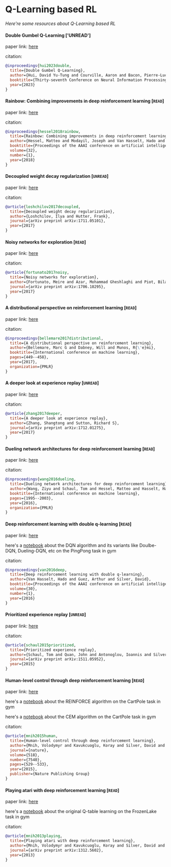 # Q-Learning based RL
*Here're some resources about Q-Learning based RL*


#### Double Gumbel Q-Learning ['UNREAD']

paper link: [here](https://openreview.net/pdf?id=UdaTyy0BNB)

citation: 
```bibtex
@inproceedings{hui2023double,
  title={Double Gumbel Q-Learning},
  author={Hui, David Yu-Tung and Courville, Aaron and Bacon, Pierre-Luc},
  booktitle={Thirty-seventh Conference on Neural Information Processing Systems},
  year={2023}
}
```



#### Rainbow: Combining improvements in deep reinforcement learning [`READ`]

paper link: [here](https://ojs.aaai.org/index.php/AAAI/article/download/11796/11655)

citation: 
```bibtex
@inproceedings{hessel2018rainbow,
  title={Rainbow: Combining improvements in deep reinforcement learning},
  author={Hessel, Matteo and Modayil, Joseph and Van Hasselt, Hado and Schaul, Tom and Ostrovski, Georg and Dabney, Will and Horgan, Dan and Piot, Bilal and Azar, Mohammad and Silver, David},
  booktitle={Proceedings of the AAAI conference on artificial intelligence},
  volume={32},
  number={1},
  year={2018}
}
```



#### Decoupled weight decay regularization [`UNREAD`]

paper link: [here](https://arxiv.org/pdf/1711.05101.pdf])

citation: 
```bibtex
@article{loshchilov2017decoupled,
  title={Decoupled weight decay regularization},
  author={Loshchilov, Ilya and Hutter, Frank},
  journal={arXiv preprint arXiv:1711.05101},
  year={2017}
}
```
    


#### Noisy networks for exploration [`READ`]

paper link: [here](https://arxiv.org/pdf/1706.10295.pdf)

citation: 
```bibtex
@article{fortunato2017noisy,
  title={Noisy networks for exploration},
  author={Fortunato, Meire and Azar, Mohammad Gheshlaghi and Piot, Bilal and Menick, Jacob and Osband, Ian and Graves, Alex and Mnih, Vlad and Munos, Remi and Hassabis, Demis and Pietquin, Olivier and others},
  journal={arXiv preprint arXiv:1706.10295},
  year={2017}
}
```
    


#### A distributional perspective on reinforcement learning [`READ`]

paper link: [here](http://proceedings.mlr.press/v70/bellemare17a/bellemare17a.pdf)

citation: 
```bibtex
@inproceedings{bellemare2017distributional,
  title={A distributional perspective on reinforcement learning},
  author={Bellemare, Marc G and Dabney, Will and Munos, R{\'e}mi},
  booktitle={International conference on machine learning},
  pages={449--458},
  year={2017},
  organization={PMLR}
}
```


 #### A deeper look at experience replay [`UNREAD`]

paper link: [here](https://arxiv.org/pdf/1712.01275)

citation: 
```bibtex
@article{zhang2017deeper,
  title={A deeper look at experience replay},
  author={Zhang, Shangtong and Sutton, Richard S},
  journal={arXiv preprint arXiv:1712.01275},
  year={2017}
}
```
       


#### Dueling network architectures for deep reinforcement learning [`READ`]

paper link: [here](http://proceedings.mlr.press/v48/wangf16.pdf)

citation: 
```bibtex
@inproceedings{wang2016dueling,
  title={Dueling network architectures for deep reinforcement learning},
  author={Wang, Ziyu and Schaul, Tom and Hessel, Matteo and Hasselt, Hado and Lanctot, Marc and Freitas, Nando},
  booktitle={International conference on machine learning},
  pages={1995--2003},
  year={2016},
  organization={PMLR}
}
```
    


#### Deep reinforcement learning with double q-learning [`READ`]

paper link: [here](https://ojs.aaai.org/index.php/AAAI/article/download/10295/10154)


here's a [notebook](./notebooks/DQN_Pong.ipynb) about the DQN algorithm and its variants like Doulbe-DQN, Dueling-DQN, etc on the PingPong task in gym

citation: 
```bibtex
@inproceedings{van2016deep,
  title={Deep reinforcement learning with double q-learning},
  author={Van Hasselt, Hado and Guez, Arthur and Silver, David},
  booktitle={Proceedings of the AAAI conference on artificial intelligence},
  volume={30},
  number={1},
  year={2016}
}
```

#### Prioritized experience replay [`UNREAD`]

paper link: [here](https://arxiv.org/pdf/1511.05952.pdf)

citation: 
```bibtex
@article{schaul2015prioritized,
  title={Prioritized experience replay},
  author={Schaul, Tom and Quan, John and Antonoglou, Ioannis and Silver, David},
  journal={arXiv preprint arXiv:1511.05952},
  year={2015}
}
```


#### Human-level control through deep reinforcement learning [`READ`]

paper link: [here](https://training.incf.org/sites/default/files/2023-05/Human-level%20control%20through%20deep%20reinforcement%20learning.pdf)


here's a [notebook](./notebooks/REINFORCE_CartPole.ipynb) about the REINFORCE algorithm on the CartPole task in gym

here's a [notebook](./notebooks/CEM_CartPole.ipynb) about the CEM algorithm on the CartPole task in gym

citation: 
```bibtex
@article{mnih2015human,
  title={Human-level control through deep reinforcement learning},
  author={Mnih, Volodymyr and Kavukcuoglu, Koray and Silver, David and Rusu, Andrei A and Veness, Joel and Bellemare, Marc G and Graves, Alex and Riedmiller, Martin and Fidjeland, Andreas K and Ostrovski, Georg and others},
  journal={nature},
  volume={518},
  number={7540},
  pages={529--533},
  year={2015},
  publisher={Nature Publishing Group}
}
```


#### Playing atari with deep reinforcement learning [`READ`]

paper link: [here](https://arxiv.org/pdf/1312.5602.pdf)

here's a [notebook](./notebooks/TabQL_FrozenLake.ipynb) about the original Q-table learning on the FrozenLake task in gym


citation: 
```bibtex
@article{mnih2013playing,
  title={Playing atari with deep reinforcement learning},
  author={Mnih, Volodymyr and Kavukcuoglu, Koray and Silver, David and Graves, Alex and Antonoglou, Ioannis and Wierstra, Daan and Riedmiller, Martin},
  journal={arXiv preprint arXiv:1312.5602},
  year={2013}
}
```


    
    